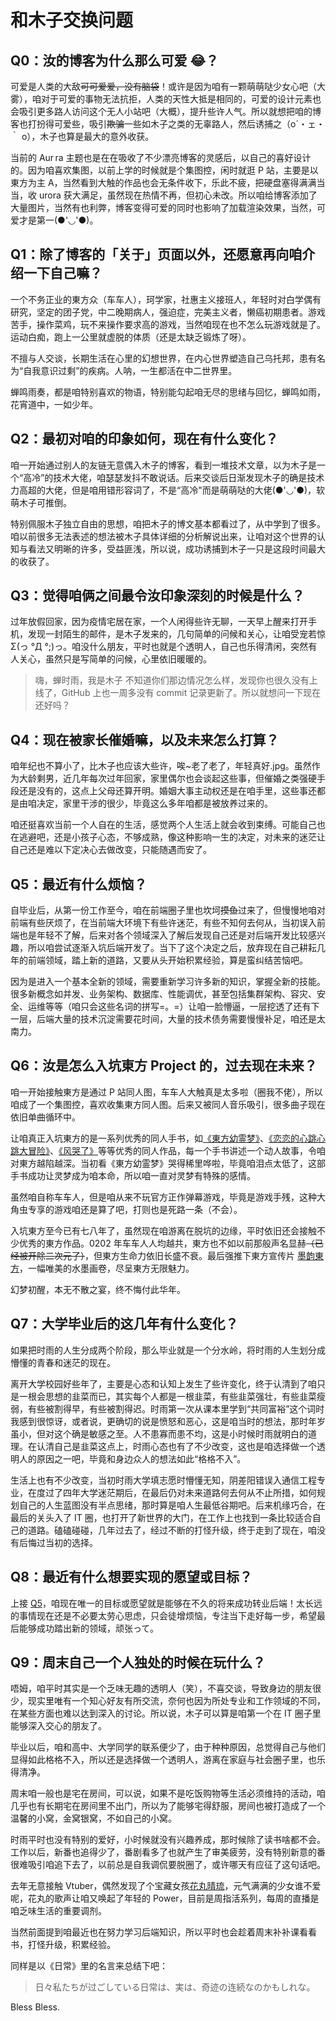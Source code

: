 # 和木子交换问题

## Q0：汝的博客为什么那么可爱 😂？

可爱是人类的大敌~~可可爱爱，没有脑袋~~！或许是因为咱有一颗萌萌哒少女心吧（大雾），咱对于可爱的事物无法抗拒，人类的天性大抵是相同的，可爱的设计元素也会吸引更多路人访问这个无人小站吧（大概），提升些许人气。所以就想把咱的博客也打扮得可爱些，吸引~~欺骗~~一些如木子之类的无辜路人，然后诱捕之（o´・ェ・｀ o），木子也算是最大的意外收获。

当前的 Aur ra 主题也是在在吸收了不少漂亮博客的灵感后，以自己的喜好设计的。因为咱喜欢集图，以前上学的时候就是个集图控，闲时就逛 P 站，主要是以東方为主 A，当然看到大触的作品也会无条件收下，乐此不疲，把硬盘塞得满满当当，收 urora 获大满足，虽然现在热情不再，但初心未改。所以咱给博客添加了大量图片，当然有也利弊，博客变得可爱的同时也影响了加载渲染效果，当然，可爱才是第一(●'◡'●)。

## Q1：除了博客的「关于」页面以外，还愿意再向咱介绍一下自己嘛？

一个不务正业的東方众（车车人），珂学家，社惠主义接班人，年轻时对白学偶有研究，坚定的团子党，中二晚期病人，强迫症，完美主义者，懒癌初期患者。游戏苦手，操作菜鸡，玩不来操作要求高的游戏，当然咱现在也不怎么玩游戏就是了。运动白痴，跑上一公里就虚脱的体质（还是太缺乏锻炼了呀）。

不擅与人交谈，长期生活在心里的幻想世界，在内心世界塑造自己乌托邦，患有名为“自我意识过剩”的疾病。人呐，一生都活在中二世界里。

蝉鸣雨奏，都是咱特别喜欢的物语，特别能勾起咱无尽的思绪与回忆，蝉鸣如雨，花宵道中，一如少年。

## Q2：最初对咱的印象如何，现在有什么变化？

咱一开始通过别人的友链无意偶入木子的博客，看到一堆技术文章，以为木子是一个“高冷”的技术大佬，咱瑟瑟发抖不敢说话。后来交谈后日渐发现木子的确是技术力高超的大佬，但是咱用错形容词了，不是“高冷"而是萌萌哒的大佬(●'◡'●)，软萌木子可推倒。

特别佩服木子独立自由的思想，咱把木子的博文基本都看过了，从中学到了很多。咱以前很多无法表述的想法被木子具体详细的分析解说出来，让咱对这个世界的认知与看法又明晰的许多，受益匪浅，所以说，成功诱捕到木子一只是这段时间最大的收获了。

## Q3：觉得咱俩之间最令汝印象深刻的时候是什么？

过年放假回家，因为疫情宅居在家，一个人闲得些许无聊，一天早上醒来打开手机，发现一封陌生的邮件，是木子发来的，几句简单的问候和关心，让咱受宠若惊 Σ(っ °Д °;)っ。咱没什么朋友，平时也就是个透明人，自己也乐得清闲，突然有人关心，虽然只是写简单的问候，心里依旧暖暖的。

> 嗨，蝉时雨，我是木子
> 不知道你们那边情况怎么样，发现你也很久没有上线了，GitHub 上也一周多没有 commit 记录更新了。所以就想问一下现在还好吗？

## Q4：现在被家长催婚嘛，以及未来怎么打算？

咱年纪也不算小了，比木子也应该大些许，唉~老了老了，年轻真好.jpg。虽然作为大龄剩男，近几年每次过年回家，家里偶尔也会谈起这些事，但催婚之类强硬手段还是没有的，这点上父母还算开明。婚姻大事主动权还是在咱手里，这些事还都是由咱决定，家里干涉的很少，毕竟这么多年咱都是被放养过来的。

咱还挺喜欢当前一个人自在的生活，感觉两个人生活上就会收到束缚。可能自己也在逃避吧，还是小孩子心态，不够成熟，像这种影响一生的决定，对未来的迷茫让自己还是难以下定决心去做改变，只能随遇而安了。

## Q5：最近有什么烦恼？

自毕业后，从第一份工作至今，咱在前端圈子里也坎坷~~摸鱼~~过来了，但慢慢地咱对前端有些厌烦了，在当前端大环境下有些许迷茫，有些不知何去何从，当初误入前端也是年轻不了解，后来对各个领域深入了解后发现自己还是对后端开发比较感兴趣，所以咱尝试逐渐入坑后端开发了。当下了这个决定之后，放弃现在自己耕耘几年的前端领域，踏上新的道路，又要从头开始积累经验，算是蛮纠结苦恼吧。

因为是进入一个基本全新的领域，需要重新学习许多新的知识，掌握全新的技能。很多新概念如并发、业务架构、数据库、性能调优，甚至包括集群架构、容灾、安全、运维等等（咱只会这些名词的拼写=。=）让咱一脸懵逼，一层挖透了还有下一层，后端大量的技术沉淀需要花时间，大量的技术债务需要慢慢补足，咱还是太南力。

## Q6：汝是怎么入坑東方 Project 的，过去现在未来？

咱一开始接触東方是通过 P 站同人图，车车人大触真是太多啦（圈我不佬），所以咱成了一个集图控，喜欢收集東方同人图。后来又被同人音乐吸引，很多曲子现在依旧单曲循环中。

让咱真正入坑東方的是一系列优秀的同人手书，如[《東方幼霊梦》](https://www.bilibili.com/video/BV1Wx411w7Q6)、[《恋恋的心跳心跳大冒险》](https://www.bilibili.com/video/BV1Cx411c7V1)、[《风哭了》](https://www.bilibili.com/video/BV1Rs411Z7Et)等等优秀的同人作品，每一个手书讲述一个动人故事，令咱对東方越陷越深。当初看《東方幼霊梦》哭得稀里哗啦，毕竟咱泪点太低了，这部手书成功让灵梦成为咱本命，所以咱一直对灵梦有特殊的感情。

虽然咱自称车车人，但是咱从来不玩官方正作弹幕游戏，毕竟是游戏手残，这种大角虫专享的游戏咱还是算了吧，打则也是死路一条（不会）。

入坑東方至今已有七八年了，虽然现在咱游离在脱坑的边缘，平时依旧还会接触不少优秀的東方作品。0202 年车车人人均越共，東方也不如以前那般声名显赫~~（已经被开除二次元了）~~，但東方生命力依旧长盛不衰。最后强推下東方宣传片 [墨韵東方](https://www.bilibili.com/video/BV1cs411f7ZC)，一幅唯美的水墨画卷，尽呈東方无限魅力。

幻梦初醒，本无不散之宴，终不悔付此华年。

## Q7：大学毕业后的这几年有什么变化？

如果把时雨的人生分成两个阶段，那么毕业就是一个分水岭，将时雨的人生划分成懵懂的青春和迷茫的现在。

离开大学校园好些年了，主要是心态和认知上发生了些许变化，终于认清到了咱只是一根会思想的韭菜而已，其实每个人都是一根韭菜，有些韭菜强壮，有些韭菜瘦弱，有些被割得早，有些被割得迟。时雨第一次从课本里学到“共同富裕”这个词时我感到很惊讶，或者说，更确切的说是愤怒和恶心，这是咱当时的想法，那时年岁虽小，但对这个确是敏感之至。人不患寡而患不均，这是小时候时雨就明白的道理。在认清自己是韭菜这点上，时雨心态也有了不少改变，这也是咱选择做一个透明人的原因之一吧，毕竟和身边众人的想法如此“格格不入”。

生活上也有不少改变，当初时雨大学填志愿时懵懂无知，阴差阳错误入通信工程专业，在度过了四年大学迷茫期后，在最后仍对未来道路何去何从不止所措，如何规划自己的人生蓝图没有半点思绪，那时算是咱人生最低谷期吧。后来机缘巧合，在最后的关头入了 IT 圈，也打开了新世界的大门，在工作上也找到一条比较适合自己的道路。磕磕碰碰，几年过去了，经过不断的打怪升级，终于走到了现在，咱没有后悔过当初的选择。

## Q8：最近有什么想要实现的愿望或目标？

上接 [Q5](##-Q5：最近有什么烦恼？)，咱现在唯一的目标或愿望就是能够在不久的将来成功转业后端！太长远的事情现在还是不必要太劳心思虑，只会徒增烦恼，专注当下走好每一步，希望最后能够成功踏出新的领域，顽张って。

## Q9：周末自己一个人独处的时候在玩什么？

唔姆，咱平时其实是一个乏味无趣的透明人（笑），不喜交谈，导致身边的朋友很少，现实里唯有一个知心好友有所交流，奈何也因为所处专业和工作领域的不同，在某些方面也难以达到深入的讨论。所以说，木子可以算是咱第一个在 IT 圈子里能够深入交心的朋友了。

毕业以后，咱和高中、大学同学的联系便少了，由于种种原因，总觉得自己与他们显得如此格格不入，所以还是选择做一个透明人，游离在家庭与社会圈子里，也乐得清净。

周末咱一般也是宅在房间，可以说，如果不是吃饭购物等生活必须维持的活动，咱几乎也有长期宅在房间里不出门，所以为了能够宅得舒服，房间也被打造成了一个温馨的小窝，金窝银窝，不如自己的小窝。

时雨平时也没有特别的爱好，小时候就没有兴趣养成，那时候除了读书啥都不会。工作以后，新番也追得少了，番剧看多了也就产生了审美疲劳，没有特别新意的番很难吸引咱追下去了，以前总是自我调侃要脱圈了，或许哪天有应征了这句话吧。

去年无意接触 Vtuber，偶然发现了个宝藏女孩[花丸晴琉](https://space.bilibili.com/441381282/)，元气满满的少女谁不爱呢，花丸的歌声让咱又唤起了年轻的 Power，目前是周指活系列，每周的直播是咱乏味生活的重要调剂。

当然前面提到咱最近也在努力学习后端知识，所以平时也会趁着周末补补课看看书，打怪升级，积累经验。

同样是以《日常》里的名言来总结下吧：

> 日々私たちが过ごしている日常は、実は、奇迹の连続なのかもしれな。

Bless Bless.
